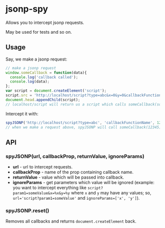 # jsonp-spy
Allows you to intercept jsonp requests.

May be used for tests and so on.

## Usage
Say, we make a jsonp request:
```js
// make a jsonp request
window.someCallback = function(data){
  console.log('callback called');
  console.log(data);
};
var script = document.createElement('script');
script.src = 'http://localhost/script?type=abc&x=0&y=0&callbackFunctionName=someCallback';
document.head.appendChild(script);
// localhost/script will return us a script which calls someCallback(someData)
```

Intercept it with:
```js
spyJSONP('http://localhost/script?type=abc', 'callbackFunctionName', 12345, ['x', 'y']);
// when we make a request above, spyJSONP will call someCallback(12345)
```

## API
### spyJSONP(url, callbackProp, returnValue, ignoreParams)
 - **url** - url to intercept requests.
 - **callbackProp** - name of the prop containing callback name.
 - **returnValue** - value which will be passed into callback.
 - **ignoreParams** - get parameters which value will be ignored (example: you want to intercept everything like `script?param1=someValue&x=%x&y=%y` where `x` and `y` may have any values; so, `url='script?param1=someValue'` and `ignoreParams=['x', 'y']`).

### spyJSONP.reset()
Removes all callbacks and returns `document.createElement` back.

